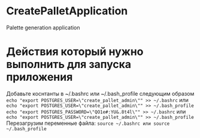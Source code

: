 # CreatePalletApplication
Palette generation application

# Действия который нужно выполнить для запуска приложения
Добавьте коснтанты в ~/.bashrc или ~/.bash_profile следующим образом
`echo "export POSTGRES_USER=\"create_pallet_admin\"" >> ~/.bashrc` 
или 
`echo "export POSTGRES_USER=\"create_pallet_admin\"" >> ~/.bash_profile`
`echo "export POSTGRES_PASSWORD=\"QO1e#:YU&.8t4l\"" >> ~/.bashrc` 
или 
`echo "export POSTGRES_USER=\"create_pallet_admin\"" >> ~/.bash_profile`
Перезагрузим переменные файла:
`source ~/.bashrc или source ~/.bash_profile`
